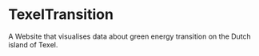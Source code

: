 # TexelTransition
A Website that visualises data about green energy transition on the Dutch island of Texel.
